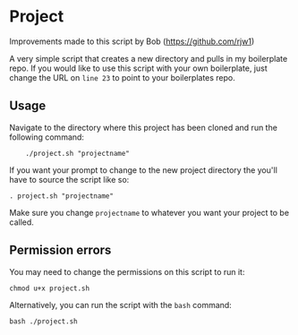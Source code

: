 Project
=======

Improvements made to this script by Bob (https://github.com/rjw1)

A very simple script that creates a new directory and pulls in my boilerplate repo. If you would like to use this script with your own boilerplate, just change the URL on `line 23` to point to your boilerplates repo.

## Usage

Navigate to the directory where this project has been cloned and run the following command:

		./project.sh "projectname"

If you want your prompt to change to the new project directory the you'll have to source the script like so:

    . project.sh "projectname"

Make sure you change `projectname` to whatever you want your project to be called.

## Permission errors

You may need to change the permissions on this script to run it:

    chmod u+x project.sh

Alternatively, you can run the script with the `bash` command:

    bash ./project.sh
